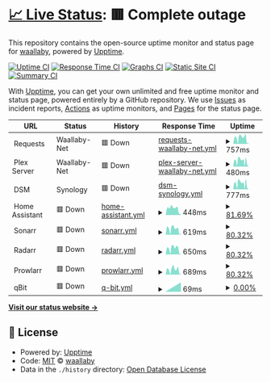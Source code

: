 # [📈 Live Status](https://waallaby.github.io/up-time): <!--live status--> **🟥 Complete outage**

This repository contains the open-source uptime monitor and status page for [waallaby](https://waallaby.github.io/up-time), powered by [Upptime](https://github.com/upptime/upptime).

[![Uptime CI](https://github.com/waallaby/up-time/workflows/Uptime%20CI/badge.svg)](https://github.com/waallaby/up-time/actions?query=workflow%3A%22Uptime+CI%22)
[![Response Time CI](https://github.com/waallaby/up-time/workflows/Response%20Time%20CI/badge.svg)](https://github.com/waallaby/up-time/actions?query=workflow%3A%22Response+Time+CI%22)
[![Graphs CI](https://github.com/waallaby/up-time/workflows/Graphs%20CI/badge.svg)](https://github.com/waallaby/up-time/actions?query=workflow%3A%22Graphs+CI%22)
[![Static Site CI](https://github.com/waallaby/up-time/workflows/Static%20Site%20CI/badge.svg)](https://github.com/waallaby/up-time/actions?query=workflow%3A%22Static+Site+CI%22)
[![Summary CI](https://github.com/waallaby/up-time/workflows/Summary%20CI/badge.svg)](https://github.com/waallaby/up-time/actions?query=workflow%3A%22Summary+CI%22)

With [Upptime](https://upptime.js.org), you can get your own unlimited and free uptime monitor and status page, powered entirely by a GitHub repository. We use [Issues](https://github.com/waallaby/up-time/issues) as incident reports, [Actions](https://github.com/waallaby/up-time/actions) as uptime monitors, and [Pages](https://waallaby.github.io/up-time) for the status page.

<!--start: status pages-->
<!-- This summary is generated by Upptime (https://github.com/upptime/upptime) -->
<!-- Do not edit this manually, your changes will be overwritten -->
<!-- prettier-ignore -->
| URL | Status | History | Response Time | Uptime |
| --- | ------ | ------- | ------------- | ------ |
| <img alt="" src="https://request.waallaby.net/favicon.ico" height="13"> Requests | Waallaby-Net | 🟥 Down | [requests-waallaby-net.yml](https://github.com/waallaby/up-time/commits/HEAD/history/requests-waallaby-net.yml) | <details><summary><img alt="Response time graph" src="./graphs/requests-waallaby-net/response-time-week.png" height="20"> 757ms</summary><br><a href="https://status.waallaby.net/history/requests-waallaby-net"><img alt="Response time 1251" src="https://img.shields.io/endpoint?url=https%3A%2F%2Fraw.githubusercontent.com%2Fwaallaby%2Fup-time%2FHEAD%2Fapi%2Frequests-waallaby-net%2Fresponse-time.json"></a><br><a href="https://status.waallaby.net/history/requests-waallaby-net"><img alt="24-hour response time 95" src="https://img.shields.io/endpoint?url=https%3A%2F%2Fraw.githubusercontent.com%2Fwaallaby%2Fup-time%2FHEAD%2Fapi%2Frequests-waallaby-net%2Fresponse-time-day.json"></a><br><a href="https://status.waallaby.net/history/requests-waallaby-net"><img alt="7-day response time 757" src="https://img.shields.io/endpoint?url=https%3A%2F%2Fraw.githubusercontent.com%2Fwaallaby%2Fup-time%2FHEAD%2Fapi%2Frequests-waallaby-net%2Fresponse-time-week.json"></a><br><a href="https://status.waallaby.net/history/requests-waallaby-net"><img alt="30-day response time 1285" src="https://img.shields.io/endpoint?url=https%3A%2F%2Fraw.githubusercontent.com%2Fwaallaby%2Fup-time%2FHEAD%2Fapi%2Frequests-waallaby-net%2Fresponse-time-month.json"></a><br><a href="https://status.waallaby.net/history/requests-waallaby-net"><img alt="1-year response time 1251" src="https://img.shields.io/endpoint?url=https%3A%2F%2Fraw.githubusercontent.com%2Fwaallaby%2Fup-time%2FHEAD%2Fapi%2Frequests-waallaby-net%2Fresponse-time-year.json"></a></details> | <details><summary><a href="https://status.waallaby.net/history/requests-waallaby-net">80.32%</a></summary><a href="https://status.waallaby.net/history/requests-waallaby-net"><img alt="All-time uptime 94.90%" src="https://img.shields.io/endpoint?url=https%3A%2F%2Fraw.githubusercontent.com%2Fwaallaby%2Fup-time%2FHEAD%2Fapi%2Frequests-waallaby-net%2Fuptime.json"></a><br><a href="https://status.waallaby.net/history/requests-waallaby-net"><img alt="24-hour uptime 0.00%" src="https://img.shields.io/endpoint?url=https%3A%2F%2Fraw.githubusercontent.com%2Fwaallaby%2Fup-time%2FHEAD%2Fapi%2Frequests-waallaby-net%2Fuptime-day.json"></a><br><a href="https://status.waallaby.net/history/requests-waallaby-net"><img alt="7-day uptime 80.32%" src="https://img.shields.io/endpoint?url=https%3A%2F%2Fraw.githubusercontent.com%2Fwaallaby%2Fup-time%2FHEAD%2Fapi%2Frequests-waallaby-net%2Fuptime-week.json"></a><br><a href="https://status.waallaby.net/history/requests-waallaby-net"><img alt="30-day uptime 95.33%" src="https://img.shields.io/endpoint?url=https%3A%2F%2Fraw.githubusercontent.com%2Fwaallaby%2Fup-time%2FHEAD%2Fapi%2Frequests-waallaby-net%2Fuptime-month.json"></a><br><a href="https://status.waallaby.net/history/requests-waallaby-net"><img alt="1-year uptime 94.90%" src="https://img.shields.io/endpoint?url=https%3A%2F%2Fraw.githubusercontent.com%2Fwaallaby%2Fup-time%2FHEAD%2Fapi%2Frequests-waallaby-net%2Fuptime-year.json"></a></details>
| <img alt="" src="https://plex.tv/favicon.ico" height="13"> Plex Server | Waallaby-Net | 🟥 Down | [plex-server-waallaby-net.yml](https://github.com/waallaby/up-time/commits/HEAD/history/plex-server-waallaby-net.yml) | <details><summary><img alt="Response time graph" src="./graphs/plex-server-waallaby-net/response-time-week.png" height="20"> 480ms</summary><br><a href="https://status.waallaby.net/history/plex-server-waallaby-net"><img alt="Response time 782" src="https://img.shields.io/endpoint?url=https%3A%2F%2Fraw.githubusercontent.com%2Fwaallaby%2Fup-time%2FHEAD%2Fapi%2Fplex-server-waallaby-net%2Fresponse-time.json"></a><br><a href="https://status.waallaby.net/history/plex-server-waallaby-net"><img alt="24-hour response time 457" src="https://img.shields.io/endpoint?url=https%3A%2F%2Fraw.githubusercontent.com%2Fwaallaby%2Fup-time%2FHEAD%2Fapi%2Fplex-server-waallaby-net%2Fresponse-time-day.json"></a><br><a href="https://status.waallaby.net/history/plex-server-waallaby-net"><img alt="7-day response time 480" src="https://img.shields.io/endpoint?url=https%3A%2F%2Fraw.githubusercontent.com%2Fwaallaby%2Fup-time%2FHEAD%2Fapi%2Fplex-server-waallaby-net%2Fresponse-time-week.json"></a><br><a href="https://status.waallaby.net/history/plex-server-waallaby-net"><img alt="30-day response time 594" src="https://img.shields.io/endpoint?url=https%3A%2F%2Fraw.githubusercontent.com%2Fwaallaby%2Fup-time%2FHEAD%2Fapi%2Fplex-server-waallaby-net%2Fresponse-time-month.json"></a><br><a href="https://status.waallaby.net/history/plex-server-waallaby-net"><img alt="1-year response time 782" src="https://img.shields.io/endpoint?url=https%3A%2F%2Fraw.githubusercontent.com%2Fwaallaby%2Fup-time%2FHEAD%2Fapi%2Fplex-server-waallaby-net%2Fresponse-time-year.json"></a></details> | <details><summary><a href="https://status.waallaby.net/history/plex-server-waallaby-net">82.17%</a></summary><a href="https://status.waallaby.net/history/plex-server-waallaby-net"><img alt="All-time uptime 93.34%" src="https://img.shields.io/endpoint?url=https%3A%2F%2Fraw.githubusercontent.com%2Fwaallaby%2Fup-time%2FHEAD%2Fapi%2Fplex-server-waallaby-net%2Fuptime.json"></a><br><a href="https://status.waallaby.net/history/plex-server-waallaby-net"><img alt="24-hour uptime 11.69%" src="https://img.shields.io/endpoint?url=https%3A%2F%2Fraw.githubusercontent.com%2Fwaallaby%2Fup-time%2FHEAD%2Fapi%2Fplex-server-waallaby-net%2Fuptime-day.json"></a><br><a href="https://status.waallaby.net/history/plex-server-waallaby-net"><img alt="7-day uptime 82.17%" src="https://img.shields.io/endpoint?url=https%3A%2F%2Fraw.githubusercontent.com%2Fwaallaby%2Fup-time%2FHEAD%2Fapi%2Fplex-server-waallaby-net%2Fuptime-week.json"></a><br><a href="https://status.waallaby.net/history/plex-server-waallaby-net"><img alt="30-day uptime 95.80%" src="https://img.shields.io/endpoint?url=https%3A%2F%2Fraw.githubusercontent.com%2Fwaallaby%2Fup-time%2FHEAD%2Fapi%2Fplex-server-waallaby-net%2Fuptime-month.json"></a><br><a href="https://status.waallaby.net/history/plex-server-waallaby-net"><img alt="1-year uptime 93.34%" src="https://img.shields.io/endpoint?url=https%3A%2F%2Fraw.githubusercontent.com%2Fwaallaby%2Fup-time%2FHEAD%2Fapi%2Fplex-server-waallaby-net%2Fuptime-year.json"></a></details>
| <img alt="" src="https://admin.waallaby.net/webman/favicon.ico" height="13"> DSM | Synology | 🟥 Down | [dsm-synology.yml](https://github.com/waallaby/up-time/commits/HEAD/history/dsm-synology.yml) | <details><summary><img alt="Response time graph" src="./graphs/dsm-synology/response-time-week.png" height="20"> 777ms</summary><br><a href="https://status.waallaby.net/history/dsm-synology"><img alt="Response time 826" src="https://img.shields.io/endpoint?url=https%3A%2F%2Fraw.githubusercontent.com%2Fwaallaby%2Fup-time%2FHEAD%2Fapi%2Fdsm-synology%2Fresponse-time.json"></a><br><a href="https://status.waallaby.net/history/dsm-synology"><img alt="24-hour response time 913" src="https://img.shields.io/endpoint?url=https%3A%2F%2Fraw.githubusercontent.com%2Fwaallaby%2Fup-time%2FHEAD%2Fapi%2Fdsm-synology%2Fresponse-time-day.json"></a><br><a href="https://status.waallaby.net/history/dsm-synology"><img alt="7-day response time 777" src="https://img.shields.io/endpoint?url=https%3A%2F%2Fraw.githubusercontent.com%2Fwaallaby%2Fup-time%2FHEAD%2Fapi%2Fdsm-synology%2Fresponse-time-week.json"></a><br><a href="https://status.waallaby.net/history/dsm-synology"><img alt="30-day response time 783" src="https://img.shields.io/endpoint?url=https%3A%2F%2Fraw.githubusercontent.com%2Fwaallaby%2Fup-time%2FHEAD%2Fapi%2Fdsm-synology%2Fresponse-time-month.json"></a><br><a href="https://status.waallaby.net/history/dsm-synology"><img alt="1-year response time 826" src="https://img.shields.io/endpoint?url=https%3A%2F%2Fraw.githubusercontent.com%2Fwaallaby%2Fup-time%2FHEAD%2Fapi%2Fdsm-synology%2Fresponse-time-year.json"></a></details> | <details><summary><a href="https://status.waallaby.net/history/dsm-synology">82.17%</a></summary><a href="https://status.waallaby.net/history/dsm-synology"><img alt="All-time uptime 97.37%" src="https://img.shields.io/endpoint?url=https%3A%2F%2Fraw.githubusercontent.com%2Fwaallaby%2Fup-time%2FHEAD%2Fapi%2Fdsm-synology%2Fuptime.json"></a><br><a href="https://status.waallaby.net/history/dsm-synology"><img alt="24-hour uptime 11.69%" src="https://img.shields.io/endpoint?url=https%3A%2F%2Fraw.githubusercontent.com%2Fwaallaby%2Fup-time%2FHEAD%2Fapi%2Fdsm-synology%2Fuptime-day.json"></a><br><a href="https://status.waallaby.net/history/dsm-synology"><img alt="7-day uptime 82.17%" src="https://img.shields.io/endpoint?url=https%3A%2F%2Fraw.githubusercontent.com%2Fwaallaby%2Fup-time%2FHEAD%2Fapi%2Fdsm-synology%2Fuptime-week.json"></a><br><a href="https://status.waallaby.net/history/dsm-synology"><img alt="30-day uptime 95.80%" src="https://img.shields.io/endpoint?url=https%3A%2F%2Fraw.githubusercontent.com%2Fwaallaby%2Fup-time%2FHEAD%2Fapi%2Fdsm-synology%2Fuptime-month.json"></a><br><a href="https://status.waallaby.net/history/dsm-synology"><img alt="1-year uptime 97.37%" src="https://img.shields.io/endpoint?url=https%3A%2F%2Fraw.githubusercontent.com%2Fwaallaby%2Fup-time%2FHEAD%2Fapi%2Fdsm-synology%2Fuptime-year.json"></a></details>
| <img alt="" src="https://assistant.waallaby.net/static/icons/favicon.ico" height="13"> Home Assistant | 🟥 Down | [home-assistant.yml](https://github.com/waallaby/up-time/commits/HEAD/history/home-assistant.yml) | <details><summary><img alt="Response time graph" src="./graphs/home-assistant/response-time-week.png" height="20"> 448ms</summary><br><a href="https://status.waallaby.net/history/home-assistant"><img alt="Response time 703" src="https://img.shields.io/endpoint?url=https%3A%2F%2Fraw.githubusercontent.com%2Fwaallaby%2Fup-time%2FHEAD%2Fapi%2Fhome-assistant%2Fresponse-time.json"></a><br><a href="https://status.waallaby.net/history/home-assistant"><img alt="24-hour response time 409" src="https://img.shields.io/endpoint?url=https%3A%2F%2Fraw.githubusercontent.com%2Fwaallaby%2Fup-time%2FHEAD%2Fapi%2Fhome-assistant%2Fresponse-time-day.json"></a><br><a href="https://status.waallaby.net/history/home-assistant"><img alt="7-day response time 448" src="https://img.shields.io/endpoint?url=https%3A%2F%2Fraw.githubusercontent.com%2Fwaallaby%2Fup-time%2FHEAD%2Fapi%2Fhome-assistant%2Fresponse-time-week.json"></a><br><a href="https://status.waallaby.net/history/home-assistant"><img alt="30-day response time 609" src="https://img.shields.io/endpoint?url=https%3A%2F%2Fraw.githubusercontent.com%2Fwaallaby%2Fup-time%2FHEAD%2Fapi%2Fhome-assistant%2Fresponse-time-month.json"></a><br><a href="https://status.waallaby.net/history/home-assistant"><img alt="1-year response time 703" src="https://img.shields.io/endpoint?url=https%3A%2F%2Fraw.githubusercontent.com%2Fwaallaby%2Fup-time%2FHEAD%2Fapi%2Fhome-assistant%2Fresponse-time-year.json"></a></details> | <details><summary><a href="https://status.waallaby.net/history/home-assistant">81.69%</a></summary><a href="https://status.waallaby.net/history/home-assistant"><img alt="All-time uptime 93.06%" src="https://img.shields.io/endpoint?url=https%3A%2F%2Fraw.githubusercontent.com%2Fwaallaby%2Fup-time%2FHEAD%2Fapi%2Fhome-assistant%2Fuptime.json"></a><br><a href="https://status.waallaby.net/history/home-assistant"><img alt="24-hour uptime 9.63%" src="https://img.shields.io/endpoint?url=https%3A%2F%2Fraw.githubusercontent.com%2Fwaallaby%2Fup-time%2FHEAD%2Fapi%2Fhome-assistant%2Fuptime-day.json"></a><br><a href="https://status.waallaby.net/history/home-assistant"><img alt="7-day uptime 81.69%" src="https://img.shields.io/endpoint?url=https%3A%2F%2Fraw.githubusercontent.com%2Fwaallaby%2Fup-time%2FHEAD%2Fapi%2Fhome-assistant%2Fuptime-week.json"></a><br><a href="https://status.waallaby.net/history/home-assistant"><img alt="30-day uptime 95.74%" src="https://img.shields.io/endpoint?url=https%3A%2F%2Fraw.githubusercontent.com%2Fwaallaby%2Fup-time%2FHEAD%2Fapi%2Fhome-assistant%2Fuptime-month.json"></a><br><a href="https://status.waallaby.net/history/home-assistant"><img alt="1-year uptime 93.06%" src="https://img.shields.io/endpoint?url=https%3A%2F%2Fraw.githubusercontent.com%2Fwaallaby%2Fup-time%2FHEAD%2Fapi%2Fhome-assistant%2Fuptime-year.json"></a></details>
| <img alt="" src="https://tv.waallaby.net/Content/Images/Icons/favicon-16x16.png" height="13"> Sonarr | 🟥 Down | [sonarr.yml](https://github.com/waallaby/up-time/commits/HEAD/history/sonarr.yml) | <details><summary><img alt="Response time graph" src="./graphs/sonarr/response-time-week.png" height="20"> 619ms</summary><br><a href="https://status.waallaby.net/history/sonarr"><img alt="Response time 1035" src="https://img.shields.io/endpoint?url=https%3A%2F%2Fraw.githubusercontent.com%2Fwaallaby%2Fup-time%2FHEAD%2Fapi%2Fsonarr%2Fresponse-time.json"></a><br><a href="https://status.waallaby.net/history/sonarr"><img alt="24-hour response time 101" src="https://img.shields.io/endpoint?url=https%3A%2F%2Fraw.githubusercontent.com%2Fwaallaby%2Fup-time%2FHEAD%2Fapi%2Fsonarr%2Fresponse-time-day.json"></a><br><a href="https://status.waallaby.net/history/sonarr"><img alt="7-day response time 619" src="https://img.shields.io/endpoint?url=https%3A%2F%2Fraw.githubusercontent.com%2Fwaallaby%2Fup-time%2FHEAD%2Fapi%2Fsonarr%2Fresponse-time-week.json"></a><br><a href="https://status.waallaby.net/history/sonarr"><img alt="30-day response time 858" src="https://img.shields.io/endpoint?url=https%3A%2F%2Fraw.githubusercontent.com%2Fwaallaby%2Fup-time%2FHEAD%2Fapi%2Fsonarr%2Fresponse-time-month.json"></a><br><a href="https://status.waallaby.net/history/sonarr"><img alt="1-year response time 1035" src="https://img.shields.io/endpoint?url=https%3A%2F%2Fraw.githubusercontent.com%2Fwaallaby%2Fup-time%2FHEAD%2Fapi%2Fsonarr%2Fresponse-time-year.json"></a></details> | <details><summary><a href="https://status.waallaby.net/history/sonarr">80.32%</a></summary><a href="https://status.waallaby.net/history/sonarr"><img alt="All-time uptime 94.98%" src="https://img.shields.io/endpoint?url=https%3A%2F%2Fraw.githubusercontent.com%2Fwaallaby%2Fup-time%2FHEAD%2Fapi%2Fsonarr%2Fuptime.json"></a><br><a href="https://status.waallaby.net/history/sonarr"><img alt="24-hour uptime 0.00%" src="https://img.shields.io/endpoint?url=https%3A%2F%2Fraw.githubusercontent.com%2Fwaallaby%2Fup-time%2FHEAD%2Fapi%2Fsonarr%2Fuptime-day.json"></a><br><a href="https://status.waallaby.net/history/sonarr"><img alt="7-day uptime 80.32%" src="https://img.shields.io/endpoint?url=https%3A%2F%2Fraw.githubusercontent.com%2Fwaallaby%2Fup-time%2FHEAD%2Fapi%2Fsonarr%2Fuptime-week.json"></a><br><a href="https://status.waallaby.net/history/sonarr"><img alt="30-day uptime 95.37%" src="https://img.shields.io/endpoint?url=https%3A%2F%2Fraw.githubusercontent.com%2Fwaallaby%2Fup-time%2FHEAD%2Fapi%2Fsonarr%2Fuptime-month.json"></a><br><a href="https://status.waallaby.net/history/sonarr"><img alt="1-year uptime 94.98%" src="https://img.shields.io/endpoint?url=https%3A%2F%2Fraw.githubusercontent.com%2Fwaallaby%2Fup-time%2FHEAD%2Fapi%2Fsonarr%2Fuptime-year.json"></a></details>
| <img alt="" src="https://movies.waallaby.net/Content/Images/Icons/favicon-16x16.png" height="13"> Radarr | 🟥 Down | [radarr.yml](https://github.com/waallaby/up-time/commits/HEAD/history/radarr.yml) | <details><summary><img alt="Response time graph" src="./graphs/radarr/response-time-week.png" height="20"> 650ms</summary><br><a href="https://status.waallaby.net/history/radarr"><img alt="Response time 1087" src="https://img.shields.io/endpoint?url=https%3A%2F%2Fraw.githubusercontent.com%2Fwaallaby%2Fup-time%2FHEAD%2Fapi%2Fradarr%2Fresponse-time.json"></a><br><a href="https://status.waallaby.net/history/radarr"><img alt="24-hour response time 61" src="https://img.shields.io/endpoint?url=https%3A%2F%2Fraw.githubusercontent.com%2Fwaallaby%2Fup-time%2FHEAD%2Fapi%2Fradarr%2Fresponse-time-day.json"></a><br><a href="https://status.waallaby.net/history/radarr"><img alt="7-day response time 650" src="https://img.shields.io/endpoint?url=https%3A%2F%2Fraw.githubusercontent.com%2Fwaallaby%2Fup-time%2FHEAD%2Fapi%2Fradarr%2Fresponse-time-week.json"></a><br><a href="https://status.waallaby.net/history/radarr"><img alt="30-day response time 883" src="https://img.shields.io/endpoint?url=https%3A%2F%2Fraw.githubusercontent.com%2Fwaallaby%2Fup-time%2FHEAD%2Fapi%2Fradarr%2Fresponse-time-month.json"></a><br><a href="https://status.waallaby.net/history/radarr"><img alt="1-year response time 1087" src="https://img.shields.io/endpoint?url=https%3A%2F%2Fraw.githubusercontent.com%2Fwaallaby%2Fup-time%2FHEAD%2Fapi%2Fradarr%2Fresponse-time-year.json"></a></details> | <details><summary><a href="https://status.waallaby.net/history/radarr">80.32%</a></summary><a href="https://status.waallaby.net/history/radarr"><img alt="All-time uptime 94.94%" src="https://img.shields.io/endpoint?url=https%3A%2F%2Fraw.githubusercontent.com%2Fwaallaby%2Fup-time%2FHEAD%2Fapi%2Fradarr%2Fuptime.json"></a><br><a href="https://status.waallaby.net/history/radarr"><img alt="24-hour uptime 0.00%" src="https://img.shields.io/endpoint?url=https%3A%2F%2Fraw.githubusercontent.com%2Fwaallaby%2Fup-time%2FHEAD%2Fapi%2Fradarr%2Fuptime-day.json"></a><br><a href="https://status.waallaby.net/history/radarr"><img alt="7-day uptime 80.32%" src="https://img.shields.io/endpoint?url=https%3A%2F%2Fraw.githubusercontent.com%2Fwaallaby%2Fup-time%2FHEAD%2Fapi%2Fradarr%2Fuptime-week.json"></a><br><a href="https://status.waallaby.net/history/radarr"><img alt="30-day uptime 95.31%" src="https://img.shields.io/endpoint?url=https%3A%2F%2Fraw.githubusercontent.com%2Fwaallaby%2Fup-time%2FHEAD%2Fapi%2Fradarr%2Fuptime-month.json"></a><br><a href="https://status.waallaby.net/history/radarr"><img alt="1-year uptime 94.94%" src="https://img.shields.io/endpoint?url=https%3A%2F%2Fraw.githubusercontent.com%2Fwaallaby%2Fup-time%2FHEAD%2Fapi%2Fradarr%2Fuptime-year.json"></a></details>
| <img alt="" src="https://index.waallaby.net/Content/Images/Icons/favicon-16x16.png" height="13"> Prowlarr | 🟥 Down | [prowlarr.yml](https://github.com/waallaby/up-time/commits/HEAD/history/prowlarr.yml) | <details><summary><img alt="Response time graph" src="./graphs/prowlarr/response-time-week.png" height="20"> 689ms</summary><br><a href="https://status.waallaby.net/history/prowlarr"><img alt="Response time 1032" src="https://img.shields.io/endpoint?url=https%3A%2F%2Fraw.githubusercontent.com%2Fwaallaby%2Fup-time%2FHEAD%2Fapi%2Fprowlarr%2Fresponse-time.json"></a><br><a href="https://status.waallaby.net/history/prowlarr"><img alt="24-hour response time 90" src="https://img.shields.io/endpoint?url=https%3A%2F%2Fraw.githubusercontent.com%2Fwaallaby%2Fup-time%2FHEAD%2Fapi%2Fprowlarr%2Fresponse-time-day.json"></a><br><a href="https://status.waallaby.net/history/prowlarr"><img alt="7-day response time 689" src="https://img.shields.io/endpoint?url=https%3A%2F%2Fraw.githubusercontent.com%2Fwaallaby%2Fup-time%2FHEAD%2Fapi%2Fprowlarr%2Fresponse-time-week.json"></a><br><a href="https://status.waallaby.net/history/prowlarr"><img alt="30-day response time 903" src="https://img.shields.io/endpoint?url=https%3A%2F%2Fraw.githubusercontent.com%2Fwaallaby%2Fup-time%2FHEAD%2Fapi%2Fprowlarr%2Fresponse-time-month.json"></a><br><a href="https://status.waallaby.net/history/prowlarr"><img alt="1-year response time 1032" src="https://img.shields.io/endpoint?url=https%3A%2F%2Fraw.githubusercontent.com%2Fwaallaby%2Fup-time%2FHEAD%2Fapi%2Fprowlarr%2Fresponse-time-year.json"></a></details> | <details><summary><a href="https://status.waallaby.net/history/prowlarr">80.32%</a></summary><a href="https://status.waallaby.net/history/prowlarr"><img alt="All-time uptime 94.94%" src="https://img.shields.io/endpoint?url=https%3A%2F%2Fraw.githubusercontent.com%2Fwaallaby%2Fup-time%2FHEAD%2Fapi%2Fprowlarr%2Fuptime.json"></a><br><a href="https://status.waallaby.net/history/prowlarr"><img alt="24-hour uptime 0.00%" src="https://img.shields.io/endpoint?url=https%3A%2F%2Fraw.githubusercontent.com%2Fwaallaby%2Fup-time%2FHEAD%2Fapi%2Fprowlarr%2Fuptime-day.json"></a><br><a href="https://status.waallaby.net/history/prowlarr"><img alt="7-day uptime 80.32%" src="https://img.shields.io/endpoint?url=https%3A%2F%2Fraw.githubusercontent.com%2Fwaallaby%2Fup-time%2FHEAD%2Fapi%2Fprowlarr%2Fuptime-week.json"></a><br><a href="https://status.waallaby.net/history/prowlarr"><img alt="30-day uptime 95.32%" src="https://img.shields.io/endpoint?url=https%3A%2F%2Fraw.githubusercontent.com%2Fwaallaby%2Fup-time%2FHEAD%2Fapi%2Fprowlarr%2Fuptime-month.json"></a><br><a href="https://status.waallaby.net/history/prowlarr"><img alt="1-year uptime 94.94%" src="https://img.shields.io/endpoint?url=https%3A%2F%2Fraw.githubusercontent.com%2Fwaallaby%2Fup-time%2FHEAD%2Fapi%2Fprowlarr%2Fuptime-year.json"></a></details>
| <img alt="" src="https://torrent.waallaby.net/images/qbittorrent32.png" height="13"> qBit | 🟥 Down | [q-bit.yml](https://github.com/waallaby/up-time/commits/HEAD/history/q-bit.yml) | <details><summary><img alt="Response time graph" src="./graphs/q-bit/response-time-week.png" height="20"> 69ms</summary><br><a href="https://status.waallaby.net/history/q-bit"><img alt="Response time 1008" src="https://img.shields.io/endpoint?url=https%3A%2F%2Fraw.githubusercontent.com%2Fwaallaby%2Fup-time%2FHEAD%2Fapi%2Fq-bit%2Fresponse-time.json"></a><br><a href="https://status.waallaby.net/history/q-bit"><img alt="24-hour response time 73" src="https://img.shields.io/endpoint?url=https%3A%2F%2Fraw.githubusercontent.com%2Fwaallaby%2Fup-time%2FHEAD%2Fapi%2Fq-bit%2Fresponse-time-day.json"></a><br><a href="https://status.waallaby.net/history/q-bit"><img alt="7-day response time 69" src="https://img.shields.io/endpoint?url=https%3A%2F%2Fraw.githubusercontent.com%2Fwaallaby%2Fup-time%2FHEAD%2Fapi%2Fq-bit%2Fresponse-time-week.json"></a><br><a href="https://status.waallaby.net/history/q-bit"><img alt="30-day response time 8081" src="https://img.shields.io/endpoint?url=https%3A%2F%2Fraw.githubusercontent.com%2Fwaallaby%2Fup-time%2FHEAD%2Fapi%2Fq-bit%2Fresponse-time-month.json"></a><br><a href="https://status.waallaby.net/history/q-bit"><img alt="1-year response time 1008" src="https://img.shields.io/endpoint?url=https%3A%2F%2Fraw.githubusercontent.com%2Fwaallaby%2Fup-time%2FHEAD%2Fapi%2Fq-bit%2Fresponse-time-year.json"></a></details> | <details><summary><a href="https://status.waallaby.net/history/q-bit">0.00%</a></summary><a href="https://status.waallaby.net/history/q-bit"><img alt="All-time uptime 84.21%" src="https://img.shields.io/endpoint?url=https%3A%2F%2Fraw.githubusercontent.com%2Fwaallaby%2Fup-time%2FHEAD%2Fapi%2Fq-bit%2Fuptime.json"></a><br><a href="https://status.waallaby.net/history/q-bit"><img alt="24-hour uptime 0.00%" src="https://img.shields.io/endpoint?url=https%3A%2F%2Fraw.githubusercontent.com%2Fwaallaby%2Fup-time%2FHEAD%2Fapi%2Fq-bit%2Fuptime-day.json"></a><br><a href="https://status.waallaby.net/history/q-bit"><img alt="7-day uptime 0.00%" src="https://img.shields.io/endpoint?url=https%3A%2F%2Fraw.githubusercontent.com%2Fwaallaby%2Fup-time%2FHEAD%2Fapi%2Fq-bit%2Fuptime-week.json"></a><br><a href="https://status.waallaby.net/history/q-bit"><img alt="30-day uptime 5.66%" src="https://img.shields.io/endpoint?url=https%3A%2F%2Fraw.githubusercontent.com%2Fwaallaby%2Fup-time%2FHEAD%2Fapi%2Fq-bit%2Fuptime-month.json"></a><br><a href="https://status.waallaby.net/history/q-bit"><img alt="1-year uptime 84.21%" src="https://img.shields.io/endpoint?url=https%3A%2F%2Fraw.githubusercontent.com%2Fwaallaby%2Fup-time%2FHEAD%2Fapi%2Fq-bit%2Fuptime-year.json"></a></details>

<!--end: status pages-->

[**Visit our status website →**](https://waallaby.github.io/up-time)

## 📄 License

- Powered by: [Upptime](https://github.com/upptime/upptime)
- Code: [MIT](./LICENSE) © [waallaby](https://waallaby.github.io/up-time)
- Data in the `./history` directory: [Open Database License](https://opendatacommons.org/licenses/odbl/1-0/)
